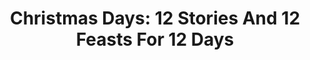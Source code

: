 ---
draft: false
slug: christmas-days-12-stories-and-12-feasts-for-12-days-f4b9e6bd
title: 'Christmas Days: 12 Stories And 12 Feasts For 12 Days'
type: books
params:
  authors:
    - Jeanette Winterson
  book_title: 'Christmas Days: 12 Stories And 12 Feasts For 12 Days'
  book_description: 'From the New York Times bestselling author of "Why Be Happy When You Could Be Normal?" comes an enchanting collection of stories for the holiday season.For years Jeanette Winterson has loved writing a new story at Christmas time and here she brings together twelve of her brilliantly imaginative, funny and bold tales. For the Twelve Days of Christmas—a time of celebration, sharing, and giving—she offers these twelve plus one: a personal story of her own Christmas memories. These tales give the reader a portal into the spirit of the season, where time slows down and magic starts to happen. From trees with mysterious powers to a tinsel baby that talks, philosophical fairies to flying dogs, a haunted house and a disappearing train, Winterson''s innovative stories encompass the childlike and spooky wonder of Christmas. Perfect for reading by the fire with loved ones, or while traveling home for the holidays. Enjoy the season of peace and goodwill, mystery, and a little bit of magic courtesy of one of our most fearless and accomplished writers.'
  cover: https://images-na.ssl-images-amazon.com/images/S/compressed.photo.goodreads.com/books/1475304381i/29502605.jpg
  isbn: '9788426404466'
  languages:
    - Английский
    - Испанский
    - Итальянский
    - Нидерландский
  goodreads_link: https://www.goodreads.com/book/show/29502605-christmas-days
  page_count: '304'
  publication_year: '2016'
  russian_audioversion: false
  russian_translation_status: unknown
  short_book_description: From the New York Times bestselling author of "Why Be Happy When You Could Be Normal?" comes an enchanting collection of stories for the holiday season.For years Jeanette Winterson has loved...
  tags:
    - Collected works (single author multi-form)
    - Fasts and feasts
    - Food
    - Holidays)
    - New York Times reviewed
    - audiobook
    - christian
    - christmas
    - fantasy
    - fiction
    - holidays
    - short stories
---